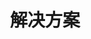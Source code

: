 ---
containerClass: home
home: true
title: 解决方案
icon: home
bgImage: https://theme-hope-assets.vuejs.press/bg/9-light.svg
bgImageDark: https://theme-hope-assets.vuejs.press/bg/9-dark.svg
bgImageStyle:
  background-attachment: fixed
heroText: 郑振宁
tagline: 👨🏻‍💻 计算机科学与技术 后端开发 2017年-至今 </br> </br> 没有银弹 🚀
actions:
  - text: Github
    link: https://github.com/zhengzhenning
    icon: icon-github
    type: primary

  - text: Gitee
    icon: icon-Gitee
    link: https://gitee.com/yibu_zzn


highlights:
  - header: 人物
    description: 
    image: /assets/image/ui.svg
    bgImage: # https://theme-hope-assets.vuejs.press/bg/5-light.svg
    bgImageDark: # https://theme-hope-assets.vuejs.press/bg/5-dark.svg
    features:
      - title: 郑振宁
        icon:
        details:
        link: https://zhengzhenning.github.io/yibu_zzn/
        
      - title: 廖雪峰的官方网站
        icon: 
        details: 
        link: https://liaoxuefeng.com/
        
      - title: 李峰-山东大学教授 <code>系统结构</code>
        icon:
        details:
        link: https://funglee.github.io
        
      - title: 左耳朵耗子 <code>极客</code>
        icon:
        details:
        link: https://coolshell.cn
        
      - title:  Robert C.马丁（鲍勃叔叔）
        icon:
        details:
        link: http://blog.cleancoder.com
          
      - title: 马丁福勒
        icon:
        details:
        link: https://martinfowler.com
          
      - title: Bruce Eckel <code>Java编程思想</code>
        icon:
        details:
        link: https://www.bruceeckel.com
          
      - title:
        icon:
        details:
        link:
          
      - title:
        icon:
        details:
        link:

  - header: 平台
    description:
    image: /assets/image/ui.svg
    bgImage: # https://theme-hope-assets.vuejs.press/bg/5-light.svg
    bgImageDark: # https://theme-hope-assets.vuejs.press/bg/5-dark.svg
    features:
      - title: Git 教程
        icon: icon-book
        details:  
        link: https://git-scm.com/book/zh/v2

      - title: 《重构 改善既有代码的设计第二版》中文版 | Martin Fowler
        icon: icon-book
        details:  
        link: https://book-refactoring2.ifmicro.com/docs/

      - title: 设计模式 | 重构
        icon: icon-book
        details: 免费在线学习代码重构、 设计模式、 SOLID 原则 
        link: https://refactoringguru.cn/

      - title: 设计模式 ⭐️90k+
        icon:
        details: Design patterns implemented in Java
        link: https://github.com/iluwatar/java-design-patterns

      - title: 淘宝数据库内核月报
        icon:
        details: 淘宝数据库内核月报
        link: http://mysql.taobao.org/monthly/

      - title: MySQL 难点解析
        icon:
        details: 快速解决MySQL技术难点
        link: https://time.geekbang.org/dailylesson/topic/143

      - title: Alibaba 微服务生态全景图
        icon:
        details: <code>架构</code> 
        link: https://start.aliyun.com/ecosystem.html

      - title: 《凤凰架构：构建可靠的大型分布式系统》
        icon: icon-book
        detail: <code>架构</code> 
        link: https://icyfenix.cn/

      - title: awesome-scalability
        icon: 
        details: <code>架构</code> 可扩展、可靠、高性能的大型系统模式
        link: https://github.com/binhnguyennus/awesome-scalability

      - title: Java™ Tutorials
        icon: 
        details: <code>官方教程</code> 基于JDK 8 
        link: https://docs.oracle.com/javase/tutorial/

      - title: Effect Java (3th) 源码
        icon: 
        details: <code>源码</code> 来自《Effective Java》第三版的源代码，并根据需要进行了一些少量添加以使其可运行。 
        link: https://github.com/jbloch/effective-java-3e-source-code

      - title: Java8InAction  源码
        icon: 
        details: <code>源码</code>  
        link: https://github.com/java8/Java8InAction

      - title: MDN Web Docs
        icon: 
        details: <code>Web技术</code>  面向开发者的 Web 技术
        link: https://developer.mozilla.org/zh-CN/docs/Web

      - title: 基于 Java 的算法实现 ⭐️60k+
        icon: 
        details: <code>算法与数据结构</code>  All Algorithms implemented in Java
        link: https://github.com/TheAlgorithms/Java?tab=readme-ov-file

      - title: 算法与数据结构 ⭐️17k+
        icon: 
        details: <code>算法与数据结构</code>  A collection of algorithms and data structures
        link: https://github.com/williamfiset/Algorithms

      - title: Computer System Architecture（计算机系统结构）
        icon: 
        details: <code>系统结构</code>  研究计算机体系结构的演变以及影响计算机系统硬件和软件元素设计的因素。
        link: https://funglee.github.io/csa/csa.html
   


copyright: true
footer: 🇨🇳 高举中国特色社会主义伟大旗帜 </br> 💪 为实现强国建设、民族复兴伟业奋斗终身 
---